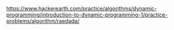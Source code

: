 https://www.hackerearth.com/practice/algorithms/dynamic-programming/introduction-to-dynamic-programming-1/practice-problems/algorithm/raedada/
